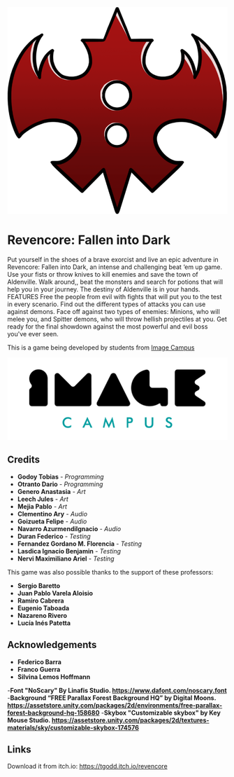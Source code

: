 <p align="center">
<img src="logo.png" alt="Revencore: Fallen into Dark"/>
</p>

# Revencore: Fallen into Dark

Put yourself in the shoes of a brave exorcist and live an epic adventure in Revencore: Fallen into Dark, an intense and challenging beat ‘em up game.
Use your fists or throw knives to kill enemies and save the town of Aldenville. Walk around,, beat the monsters and search for potions that will help you in your journey.
The destiny of Aldenville is in your hands.
FEATURES
Free the people from evil with fights that will put you to the test in every scenario.
Find out the different types of attacks you can use against demons.
Face off against two types of enemies: Minions, who will melee you, and Spitter demons, who will throw hellish projectiles at you.
Get ready for the final showdown against the most powerful and evil boss you've ever seen.


This is a game being developed by students from <a href="https://www.imagecampus.edu.ar/">Image Campus</a>

<p align="center">
  <a href="https://www.imagecampus.edu.ar/">
    <img src="logo-image-campus.png" alt="Image Campus"/>
  </a> 
</p>


## Credits

- **Godoy Tobias** - *Programming*
- **Otranto Dario** - *Programming*
- **Genero Anastasia** - *Art*
- **Leech Jules** - *Art*
- **Mejia Pablo** - *Art*
- **Clementino Ary** - *Audio*
- **Goizueta Felipe** - *Audio*
- **Navarro AzurmendiIgnacio** - *Audio*
- **Duran Federico** - *Testing*
- **Fernandez Gordano M. Florencia** - *Testing*
- **Lasdica Ignacio Benjamin** - *Testing*
- **Nervi Maximiliano Ariel** - *Testing*


This game was also possible thanks to the support of these professors:

- **Sergio Baretto**
- **Juan Pablo Varela Aloisio**
- **Ramiro Cabrera**
- **Eugenio Taboada**
- **Nazareno Rivero**
- **Lucía Inés Patetta**


## Acknowledgements

- **Federico Barra**
- **Franco Guerra**
- **Silvina Lemos Hoffmann**

-**Font "NoScary" By Linafis Studio. https://www.dafont.com/noscary.font**
-**Background “FREE Parallax Forest Background HQ” by Digital Moons. https://assetstore.unity.com/packages/2d/environments/free-parallax-forest-background-hq-158680**
-**Skybox "Customizable skybox" by Key Mouse Studio. https://assetstore.unity.com/packages/2d/textures-materials/sky/customizable-skybox-174576**


## Links

Download it from itch.io: https://tgodd.itch.io/revencore
